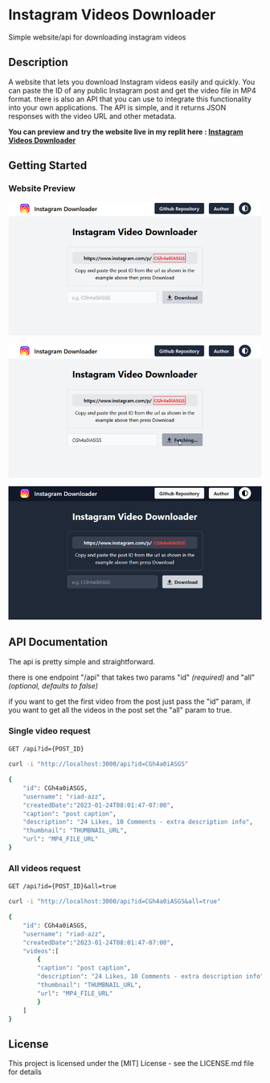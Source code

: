 # Instagram Videos Downloader

Simple website/api for downloading instagram videos

## Description

A website that lets you download Instagram videos easily and quickly. You can paste the ID of any public Instagram post and get the video file in MP4 format. there is also an API that you can use to integrate this functionality into your own applications. The API is simple, and it returns JSON responses with the video URL and other metadata.

**You can preview and try the website live in my replit here : [Instagram Videos Downloader](https://insta-vids-downloder.riadazzoun.repl.co)**

## Getting Started

### Website Preview

![webpage preview image](screenshots/sc-01.png)

![webpage preview image](screenshots/sc-02.png)

![webpage preview image](screenshots/sc-03.png)

## API Documentation

The api is pretty simple and straightforward.

there is one endpoint "/api" that takes two params "id" _(required)_ and "all" _(optional, defaults to false)_

if you want to get the first video from the post just pass the "id" param, if you want to get all the videos in the post set the "all" param to true.

### Single video request

`GET /api?id={POST_ID}`

```bash
curl -i "http://localhost:3000/api?id=CGh4a0iASGS"
```

```bash
{
    "id": CGh4a0iASGS,
    "username": "riad-azz",
    "createdDate":"2023-01-24T08:01:47-07:00",
    "caption": "post caption",
    "description": "24 Likes, 10 Comments - extra description info",
    "thumbnail": "THUMBNAIL_URL",
    "url": "MP4_FILE_URL"
}
```

### All videos request

`GET /api?id={POST_ID}&all=true`

```bash
curl -i "http://localhost:3000/api?id=CGh4a0iASGS&all=true"
```

```bash
{
    "id": CGh4a0iASGS,
    "username": "riad-azz",
    "createdDate":"2023-01-24T08:01:47-07:00",
    "videos":[
        {
        "caption": "post caption",
        "description": "24 Likes, 10 Comments - extra description info",
        "thumbnail": "THUMBNAIL_URL",
        "url": "MP4_FILE_URL"
        }
    ]
}
```

## License

This project is licensed under the [MIT] License - see the LICENSE.md file for details
